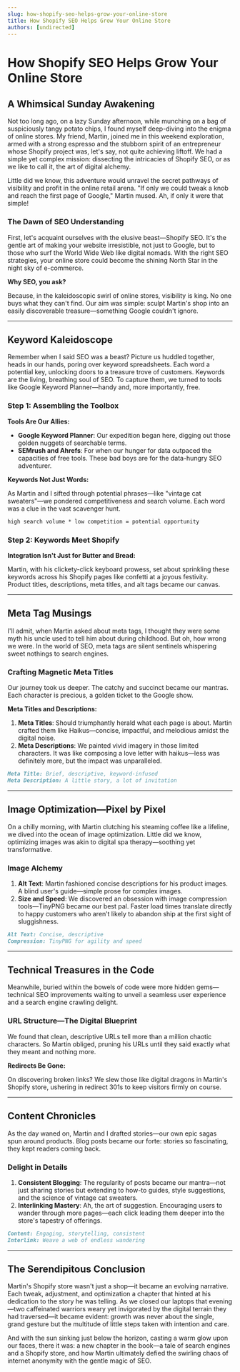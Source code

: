 ```yaml
---
slug: how-shopify-seo-helps-grow-your-online-store
title: How Shopify SEO Helps Grow Your Online Store
authors: [undirected]
---
```



# How Shopify SEO Helps Grow Your Online Store

## A Whimsical Sunday Awakening

Not too long ago, on a lazy Sunday afternoon, while munching on a bag of suspiciously tangy potato chips, I found myself deep-diving into the enigma of online stores. My friend, Martin, joined me in this weekend exploration, armed with a strong espresso and the stubborn spirit of an entrepreneur whose Shopify project was, let's say, not quite achieving liftoff. We had a simple yet complex mission: dissecting the intricacies of Shopify SEO, or as we like to call it, the art of digital alchemy. 

Little did we know, this adventure would unravel the secret pathways of visibility and profit in the online retail arena. "If only we could tweak a knob and reach the first page of Google," Martin mused. Ah, if only it were that simple!

### The Dawn of SEO Understanding

First, let's acquaint ourselves with the elusive beast—Shopify SEO. It's the gentle art of making your website irresistible, not just to Google, but to those who surf the World Wide Web like digital nomads. With the right SEO strategies, your online store could become the shining North Star in the night sky of e-commerce.

**Why SEO, you ask?**

Because, in the kaleidoscopic swirl of online stores, visibility is king. No one buys what they can't find. Our aim was simple: sculpt Martin's shop into an easily discoverable treasure—something Google couldn't ignore.

---

## Keyword Kaleidoscope

Remember when I said SEO was a beast? Picture us huddled together, heads in our hands, poring over keyword spreadsheets. Each word a potential key, unlocking doors to a treasure trove of customers. Keywords are the living, breathing soul of SEO. To capture them, we turned to tools like Google Keyword Planner—handy and, more importantly, free.

### Step 1: Assembling the Toolbox

**Tools Are Our Allies:**

- **Google Keyword Planner**: Our expedition began here, digging out those golden nuggets of searchable terms.
- **SEMrush and Ahrefs**: For when our hunger for data outpaced the capacities of free tools. These bad boys are for the data-hungry SEO adventurer.

**Keywords Not Just Words:**

As Martin and I sifted through potential phrases—like "vintage cat sweaters"—we pondered competitiveness and search volume. Each word was a clue in the vast scavenger hunt. 

```markdown
high search volume * low competition = potential opportunity
```

### Step 2: Keywords Meet Shopify

**Integration Isn't Just for Butter and Bread:**

Martin, with his clickety-click keyboard prowess, set about sprinkling these keywords across his Shopify pages like confetti at a joyous festivity. Product titles, descriptions, meta titles, and alt tags became our canvas.

---

## Meta Tag Musings

I'll admit, when Martin asked about meta tags, I thought they were some myth his uncle used to tell him about during childhood. But oh, how wrong we were. In the world of SEO, meta tags are silent sentinels whispering sweet nothings to search engines. 

### Crafting Magnetic Meta Titles

Our journey took us deeper. The catchy and succinct became our mantras. Each character is precious, a golden ticket to the Google show.

**Meta Titles and Descriptions:**

1. **Meta Titles**: Should triumphantly herald what each page is about. Martin crafted them like Haikus—concise, impactful, and melodious amidst the digital noise.
2. **Meta Descriptions**: We painted vivid imagery in those limited characters. It was like composing a love letter with haikus—less was definitely more, but the impact was unparalleled.

```markdown
Meta Title: Brief, descriptive, keyword-infused
Meta Description: A little story, a lot of invitation
```

---

## Image Optimization—Pixel by Pixel

On a chilly morning, with Martin clutching his steaming coffee like a lifeline, we dived into the ocean of image optimization. Little did we know, optimizing images was akin to digital spa therapy—soothing yet transformative.

### Image Alchemy

1. **Alt Text**: Martin fashioned concise descriptions for his product images. A blind user's guide—simple prose for complex images.
2. **Size and Speed**: We discovered an obsession with image compression tools—TinyPNG became our best pal. Faster load times translate directly to happy customers who aren’t likely to abandon ship at the first sight of sluggishness.

```markdown
Alt Text: Concise, descriptive
Compression: TinyPNG for agility and speed
```

---

## Technical Treasures in the Code

Meanwhile, buried within the bowels of code were more hidden gems—technical SEO improvements waiting to unveil a seamless user experience and a search engine crawling delight.

### URL Structure—The Digital Blueprint

We found that clean, descriptive URLs tell more than a million chaotic characters. So Martin obliged, pruning his URLs until they said exactly what they meant and nothing more.

**Redirects Be Gone:**

On discovering broken links? We slew those like digital dragons in Martin's Shopify store, ushering in redirect 301s to keep visitors firmly on course.

---

## Content Chronicles

As the day waned on, Martin and I drafted stories—our own epic sagas spun around products. Blog posts became our forte: stories so fascinating, they kept readers coming back.

### Delight in Details

1. **Consistent Blogging**: The regularity of posts became our mantra—not just sharing stories but extending to how-to guides, style suggestions, and the science of vintage cat sweaters.
2. **Interlinking Mastery**: Ah, the art of suggestion. Encouraging users to wander through more pages—each click leading them deeper into the store's tapestry of offerings.

```markdown
Content: Engaging, storytelling, consistent
Interlink: Weave a web of endless wandering
```

---

## The Serendipitous Conclusion

Martin's Shopify store wasn't just a shop—it became an evolving narrative. Each tweak, adjustment, and optimization a chapter that hinted at his dedication to the story he was telling. As we closed our laptops that evening—two caffeinated warriors weary yet invigorated by the digital terrain they had traversed—it became evident: growth was never about the single, grand gesture but the multitude of little steps taken with intention and care.

And with the sun sinking just below the horizon, casting a warm glow upon our faces, there it was: a new chapter in the book—a tale of search engines and a Shopify store, and how Martin ultimately defied the swirling chaos of internet anonymity with the gentle magic of SEO.